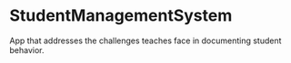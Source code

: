 # StudentManagementSystem
App that addresses the challenges teaches face in documenting student behavior.

